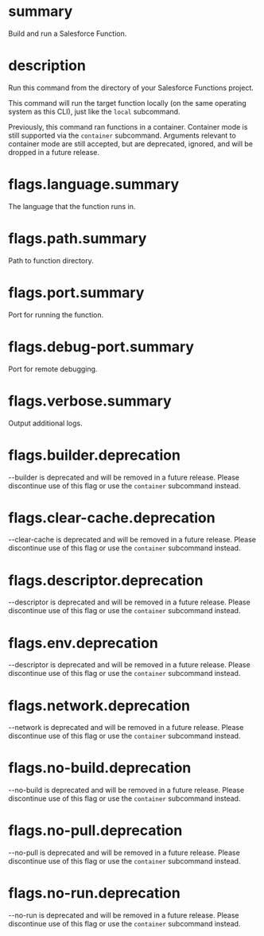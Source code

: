 # summary

Build and run a Salesforce Function.

# description

Run this command from the directory of your Salesforce Functions project.

This command will run the target function locally (on the same operating system as this CLI), just like the `local` subcommand.

Previously, this command ran functions in a container. Container mode is still supported via the `container` subcommand. Arguments relevant to container mode are still accepted, but are deprecated, ignored, and will be dropped in a future release.

# flags.language.summary

The language that the function runs in.

# flags.path.summary

Path to function directory.

# flags.port.summary

Port for running the function.

# flags.debug-port.summary

Port for remote debugging.

# flags.verbose.summary

Output additional logs.

# flags.builder.deprecation

--builder is deprecated and will be removed in a future release. Please discontinue use of this flag or use the `container` subcommand instead.

# flags.clear-cache.deprecation

--clear-cache is deprecated and will be removed in a future release. Please discontinue use of this flag or use the `container` subcommand instead.

# flags.descriptor.deprecation

--descriptor is deprecated and will be removed in a future release. Please discontinue use of this flag or use the `container` subcommand instead.

# flags.env.deprecation

--descriptor is deprecated and will be removed in a future release. Please discontinue use of this flag or use the `container` subcommand instead.

# flags.network.deprecation

--network is deprecated and will be removed in a future release. Please discontinue use of this flag or use the `container` subcommand instead.

# flags.no-build.deprecation

--no-build is deprecated and will be removed in a future release. Please discontinue use of this flag or use the `container` subcommand instead.

# flags.no-pull.deprecation

--no-pull is deprecated and will be removed in a future release. Please discontinue use of this flag or use the `container` subcommand instead.

# flags.no-run.deprecation

--no-run is deprecated and will be removed in a future release. Please discontinue use of this flag or use the `container` subcommand instead.
